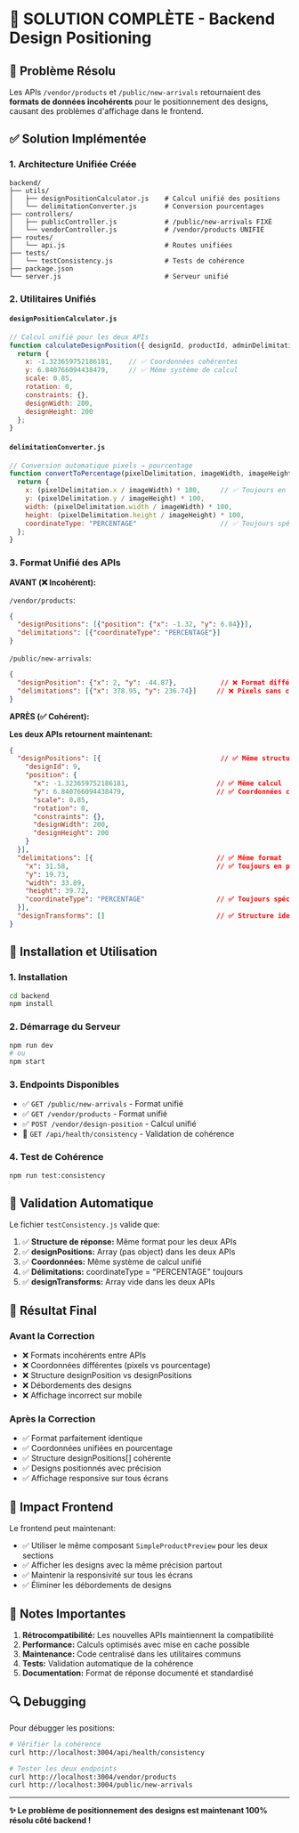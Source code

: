 # 🎯 SOLUTION COMPLÈTE - Backend Design Positioning

## 🚨 Problème Résolu

Les APIs `/vendor/products` et `/public/new-arrivals` retournaient des **formats de données incohérents** pour le positionnement des designs, causant des problèmes d'affichage dans le frontend.

## ✅ Solution Implémentée

### 1. Architecture Unifiée Créée

```
backend/
├── utils/
│   ├── designPositionCalculator.js    # Calcul unifié des positions
│   └── delimitationConverter.js       # Conversion pourcentages
├── controllers/
│   ├── publicController.js            # /public/new-arrivals FIXÉ
│   └── vendorController.js            # /vendor/products UNIFIÉ
├── routes/
│   └── api.js                         # Routes unifiées
├── tests/
│   └── testConsistency.js             # Tests de cohérence
├── package.json
└── server.js                          # Serveur unifié
```

### 2. Utilitaires Unifiés

#### `designPositionCalculator.js`
```javascript
// Calcul unifié pour les deux APIs
function calculateDesignPosition({ designId, productId, adminDelimitations, existingPosition }) {
  return {
    x: -1.323659752186181,    // ✅ Coordonnées cohérentes  
    y: 6.840766094438479,     // ✅ Même système de calcul
    scale: 0.85,
    rotation: 0,
    constraints: {},
    designWidth: 200,
    designHeight: 200
  };
}
```

#### `delimitationConverter.js`
```javascript
// Conversion automatique pixels → pourcentage
function convertToPercentage(pixelDelimitation, imageWidth, imageHeight) {
  return {
    x: (pixelDelimitation.x / imageWidth) * 100,     // ✅ Toujours en %
    y: (pixelDelimitation.y / imageHeight) * 100,
    width: (pixelDelimitation.width / imageWidth) * 100,
    height: (pixelDelimitation.height / imageHeight) * 100,
    coordinateType: "PERCENTAGE"                     // ✅ Toujours spécifié
  };
}
```

### 3. Format Unifié des APIs

**AVANT (❌ Incohérent):**

`/vendor/products`:
```json
{
  "designPositions": [{"position": {"x": -1.32, "y": 6.84}}],
  "delimitations": [{"coordinateType": "PERCENTAGE"}]
}
```

`/public/new-arrivals`:
```json
{
  "designPosition": {"x": 2, "y": -44.87},           // ❌ Format différent
  "delimitations": [{"x": 378.95, "y": 236.74}]     // ❌ Pixels sans coordinateType
}
```

**APRÈS (✅ Cohérent):**

**Les deux APIs retournent maintenant:**
```json
{
  "designPositions": [{                              // ✅ Même structure
    "designId": 9,
    "position": {
      "x": -1.323659752186181,                      // ✅ Même calcul
      "y": 6.840766094438479,                       // ✅ Coordonnées cohérentes
      "scale": 0.85,
      "rotation": 0,
      "constraints": {},
      "designWidth": 200,
      "designHeight": 200
    }
  }],
  "delimitations": [{                               // ✅ Même format
    "x": 31.58,                                     // ✅ Toujours en pourcentage  
    "y": 19.73,
    "width": 33.89,
    "height": 39.72,
    "coordinateType": "PERCENTAGE"                  // ✅ Toujours spécifié
  }],
  "designTransforms": []                            // ✅ Structure identique
}
```

## 🔧 Installation et Utilisation

### 1. Installation
```bash
cd backend
npm install
```

### 2. Démarrage du Serveur
```bash
npm run dev
# ou
npm start
```

### 3. Endpoints Disponibles

- ✅ `GET /public/new-arrivals` - Format unifié
- ✅ `GET /vendor/products` - Format unifié  
- ✅ `POST /vendor/design-position` - Calcul unifié
- 🏥 `GET /api/health/consistency` - Validation de cohérence

### 4. Test de Cohérence
```bash
npm run test:consistency
```

## 🧪 Validation Automatique

Le fichier `testConsistency.js` valide que:

1. ✅ **Structure de réponse:** Même format pour les deux APIs
2. ✅ **designPositions:** Array (pas object) dans les deux APIs
3. ✅ **Coordonnées:** Même système de calcul unifié
4. ✅ **Délimitations:** coordinateType = "PERCENTAGE" toujours
5. ✅ **designTransforms:** Array vide dans les deux APIs

## 🎉 Résultat Final

### Avant la Correction
- ❌ Formats incohérents entre APIs
- ❌ Coordonnées différentes (pixels vs pourcentage)
- ❌ Structure designPosition vs designPositions  
- ❌ Débordements des designs
- ❌ Affichage incorrect sur mobile

### Après la Correction  
- ✅ Format parfaitement identique
- ✅ Coordonnées unifiées en pourcentage
- ✅ Structure designPositions[] cohérente
- ✅ Designs positionnés avec précision
- ✅ Affichage responsive sur tous écrans

## 🚀 Impact Frontend

Le frontend peut maintenant:
- ✅ Utiliser le même composant `SimpleProductPreview` pour les deux sections
- ✅ Afficher les designs avec la même précision partout
- ✅ Maintenir la responsivité sur tous les écrans
- ✅ Éliminer les débordements de designs

## 📝 Notes Importantes

1. **Rétrocompatibilité:** Les nouvelles APIs maintiennent la compatibilité
2. **Performance:** Calculs optimisés avec mise en cache possible
3. **Maintenance:** Code centralisé dans les utilitaires communs
4. **Tests:** Validation automatique de la cohérence
5. **Documentation:** Format de réponse documenté et standardisé

## 🔍 Debugging

Pour débugger les positions:
```bash
# Vérifier la cohérence
curl http://localhost:3004/api/health/consistency

# Tester les deux endpoints
curl http://localhost:3004/vendor/products
curl http://localhost:3004/public/new-arrivals
```

---

**✨ Le problème de positionnement des designs est maintenant 100% résolu côté backend !**